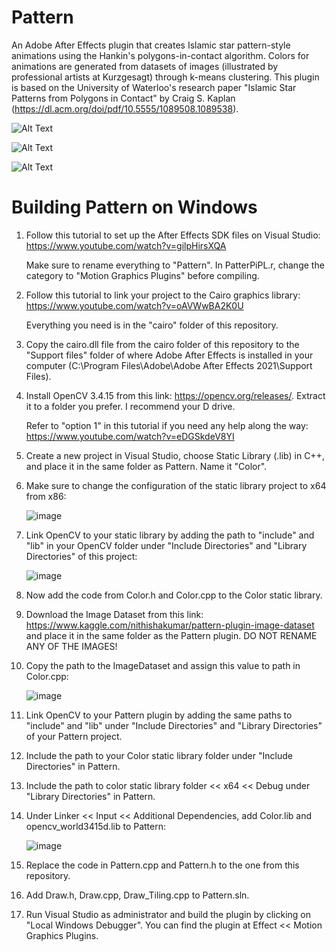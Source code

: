 # Pattern 
An Adobe After Effects plugin that creates Islamic star pattern-style animations using the Hankin's polygons-in-contact algorithm. Colors for animations are generated from 
datasets of images (illustrated by professional artists at Kurzgesagt) through k-means clustering. This plugin is based on the University of Waterloo's research paper "Islamic Star Patterns from Polygons in Contact" by Craig S. Kaplan (https://dl.acm.org/doi/pdf/10.5555/1089508.1089538).

![Alt Text](https://github.com/nithishakumar/Pattern-After-Effects-Plugin/blob/main/animations/animation%201.gif)

![Alt Text](https://github.com/nithishakumar/Pattern-After-Effects-Plugin/blob/main/animations/animation%202.gif)

![Alt Text](https://github.com/nithishakumar/Pattern-After-Effects-Plugin/blob/main/animations/animation%203.gif)

# Building Pattern on Windows

1. Follow this tutorial to set up the After Effects SDK files on Visual Studio: https://www.youtube.com/watch?v=gilpHirsXQA 
   
   Make sure to rename everything to "Pattern". In PatterPiPL.r, change the category to "Motion Graphics Plugins" before compiling.
2. Follow this tutorial to link your project to the Cairo graphics library: https://www.youtube.com/watch?v=oAVWwBA2K0U
   
   Everything you need is in the "cairo" folder of this repository. 
3. Copy the cairo.dll file from the cairo folder of this repository to the "Support files" folder of where Adobe After Effects is installed in your computer 
   (C:\Program Files\Adobe\Adobe After Effects 2021\Support Files).
4. Install OpenCV 3.4.15 from this link: https://opencv.org/releases/. Extract it to a folder you prefer. I recommend your D drive.                                
   
   Refer to "option 1" in this tutorial if you need any help along the way: https://www.youtube.com/watch?v=eDGSkdeV8YI
5. Create a new project in Visual Studio, choose Static Library (.lib) in C++, and place it in the same folder as Pattern. Name it "Color".
6. Make sure to change the configuration of the static library project to x64 from x86:
   
   ![image](https://user-images.githubusercontent.com/73742037/131928290-43f029dd-4664-464e-a667-45537e956981.png)
   
7. Link OpenCV to your static library by adding the path to "include" and "lib" in your OpenCV folder under "Include Directories" and "Library Directories" of this project:
  
   ![image](https://user-images.githubusercontent.com/73742037/131928183-cc8f2460-4463-458e-a5b2-896720664aef.png)
   
8. Now add the code from Color.h and Color.cpp to the Color static library.
9. Download the Image Dataset from this link: https://www.kaggle.com/nithishakumar/pattern-plugin-image-dataset and place it in the same folder as the Pattern plugin. DO NOT RENAME ANY OF THE IMAGES!
10. Copy the path to the ImageDataset and assign this value to path in Color.cpp:
 
    ![image](https://user-images.githubusercontent.com/73742037/131933620-cf4940bb-1aa9-4012-a6ce-3ce73d4d92a7.png)

11. Link OpenCV to your Pattern plugin by adding the same paths to "include" and "lib" under "Include Directories" and "Library Directories" of your Pattern project.
12. Include the path to your Color static library folder under "Include Directories" in Pattern.
13. Include the path to color static library folder << x64 << Debug under "Library Directories" in Pattern.
14. Under Linker << Input << Additional Dependencies, add Color.lib and opencv_world3415d.lib to Pattern:

    ![image](https://user-images.githubusercontent.com/73742037/131928785-24106084-5601-4038-884b-53f7e1b44c41.png)
    
15. Replace the code in Pattern.cpp and Pattern.h to the one from this repository.
16. Add Draw.h, Draw.cpp, Draw_Tiling.cpp to Pattern.sln.
17. Run Visual Studio as administrator and build the plugin by clicking on "Local Windows Debugger". You can find the plugin at Effect << Motion Graphics Plugins.
